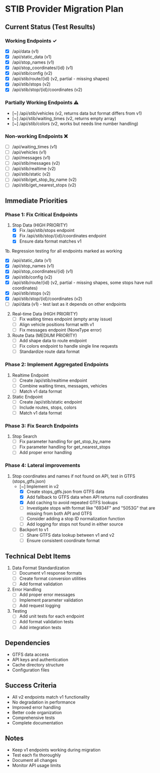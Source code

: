 # STIB Provider Migration Plan

## Current Status (Test Results)

### Working Endpoints ✓
- [x] /api/data (v1)
- [x] /api/static_data (v1)
- [x] /api/stop_names (v1)
- [x] /api/stop_coordinates/{id} (v1)
- [x] /api/stib/config (v2)
- [x] /api/stib/route/{id} (v2, partial - missing shapes)
- [x] /api/stib/stops (v2)
- [x] /api/stib/stop/{id}/coordinates (v2)

### Partially Working Endpoints ⚠️
- [~] /api/stib/vehicles (v2, returns data but format differs from v1)
- [~] /api/stib/waiting_times (v2, returns empty array)
- [~] /api/stib/colors (v2, works but needs line number handling)

### Non-working Endpoints ❌
- [ ] /api/waiting_times (v1)
- [ ] /api/vehicles (v1)
- [ ] /api/messages (v1)
- [ ] /api/stib/messages (v2)
- [ ] /api/stib/realtime (v2)
- [ ] /api/stib/static (v2)
- [ ] /api/stib/get_stop_by_name (v2)
- [ ] /api/stib/get_nearest_stops (v2)

## Immediate Priorities

### Phase 1: Fix Critical Endpoints
1. Stop Data (HIGH PRIORITY)
   - [x] Fix /api/stib/stops endpoint
   - [x] Fix /api/stib/stop/{id}/coordinates endpoint
   - [x] Ensure data format matches v1

1b. Regression testing for all endpoints marked as working
   - [x] /api/static_data (v1)
   - [x] /api/stop_names (v1)
   - [x] /api/stop_coordinates/{id} (v1)
   - [x] /api/stib/config (v2)
   - [x] /api/stib/route/{id} (v2, partial - missing shapes, some stops have null coordinates)
   - [x] /api/stib/stops (v2)
   - [x] /api/stib/stop/{id}/coordinates (v2)
   - [ ] /api/data (v1) - test last as it depends on other endpoints

2. Real-time Data (HIGH PRIORITY)
   - [ ] Fix waiting times endpoint (empty array issue)
   - [ ] Align vehicle positions format with v1
   - [ ] Fix messages endpoint (NoneType error)

3. Route Data (MEDIUM PRIORITY)
   - [ ] Add shape data to route endpoint
   - [ ] Fix colors endpoint to handle single line requests
   - [ ] Standardize route data format

### Phase 2: Implement Aggregated Endpoints
1. Realtime Endpoint
   - [ ] Create /api/stib/realtime endpoint
   - [ ] Combine waiting times, messages, vehicles
   - [ ] Match v1 data format

2. Static Endpoint
   - [ ] Create /api/stib/static endpoint
   - [ ] Include routes, stops, colors
   - [ ] Match v1 data format

### Phase 3: Fix Search Endpoints
1. Stop Search
   - [ ] Fix parameter handling for get_stop_by_name
   - [ ] Fix parameter handling for get_nearest_stops
   - [ ] Add proper error handling

### Phase 4: Lateral improvements
1. Stop coordinates and names if not found on API, test in GTFS (stops_gtfs.json)
   - [~] Implement in v2
     - [x] Create stops_gtfs.json from GTFS data
     - [x] Add fallback to GTFS data when API returns null coordinates
     - [x] Add caching to avoid repeated GTFS lookups
     - [ ] Investigate stops with format like "6934F" and "5053G" that are missing from both API and GTFS
     - [ ] Consider adding a stop ID normalization function
     - [ ] Add logging for stops not found in either source
   - [ ] Backport to v1
     - [ ] Share GTFS data lookup between v1 and v2
     - [ ] Ensure consistent coordinate format

## Technical Debt Items
1. Data Format Standardization
   - [ ] Document v1 response formats
   - [ ] Create format conversion utilities
   - [ ] Add format validation

2. Error Handling
   - [ ] Add proper error messages
   - [ ] Implement parameter validation
   - [ ] Add request logging

3. Testing
   - [ ] Add unit tests for each endpoint
   - [ ] Add format validation tests
   - [ ] Add integration tests

## Dependencies
- GTFS data access
- API keys and authentication
- Cache directory structure
- Configuration files

## Success Criteria
- All v2 endpoints match v1 functionality
- No degradation in performance
- Improved error handling
- Better code organization
- Comprehensive tests
- Complete documentation

## Notes
- Keep v1 endpoints working during migration
- Test each fix thoroughly
- Document all changes
- Monitor API usage limits 